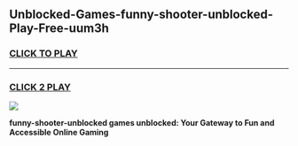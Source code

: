 
## Unblocked-Games-funny-shooter-unblocked-Play-Free-uum3h
<h3>
<a href="https://premium76.site?title=funny-shooter-unblocked&ref=19M">CLICK TO PLAY</a></h3>
<hr>

<h3>
<a href="https://premium76.site?title=funny-shooter-unblocked&ref=19M">CLICK 2 PLAY</a>
  
</h3>

<a href="https://premium76.site?title=funny-shooter-unblocked&ref=19M"><img src="https://clearcache.store/games.png"></a>


**funny-shooter-unblocked games unblocked: Your Gateway to Fun and Accessible Online Gaming**
